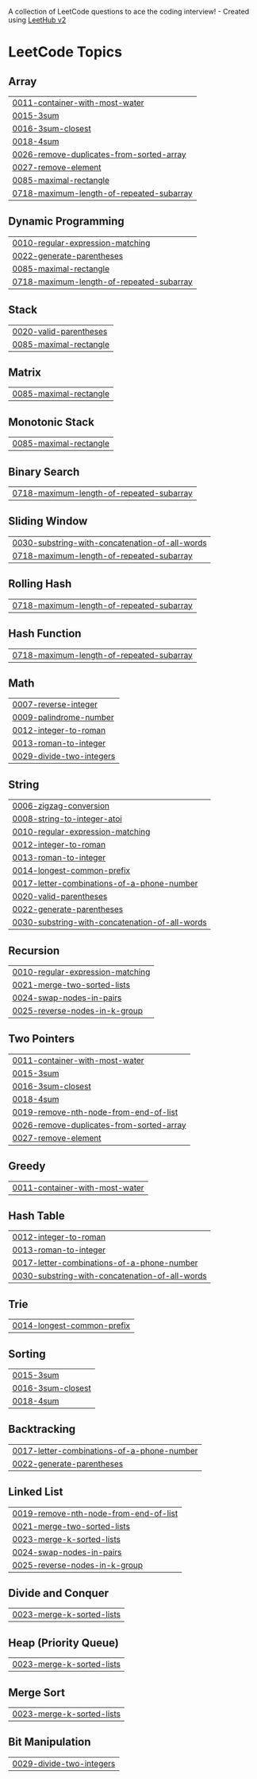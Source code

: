 A collection of LeetCode questions to ace the coding interview! - Created using [LeetHub v2](https://github.com/arunbhardwaj/LeetHub-2.0)
<!---LeetCode Topics Start-->
# LeetCode Topics
## Array
|  |
| ------- |
| [0011-container-with-most-water](https://github.com/anuj-i10/Leet-Code/tree/master/0011-container-with-most-water) |
| [0015-3sum](https://github.com/anuj-i10/Leet-Code/tree/master/0015-3sum) |
| [0016-3sum-closest](https://github.com/anuj-i10/Leet-Code/tree/master/0016-3sum-closest) |
| [0018-4sum](https://github.com/anuj-i10/Leet-Code/tree/master/0018-4sum) |
| [0026-remove-duplicates-from-sorted-array](https://github.com/anuj-i10/Leet-Code/tree/master/0026-remove-duplicates-from-sorted-array) |
| [0027-remove-element](https://github.com/anuj-i10/Leet-Code/tree/master/0027-remove-element) |
| [0085-maximal-rectangle](https://github.com/anuj-i10/Leet-Code/tree/master/0085-maximal-rectangle) |
| [0718-maximum-length-of-repeated-subarray](https://github.com/anuj-i10/Leet-Code/tree/master/0718-maximum-length-of-repeated-subarray) |
## Dynamic Programming
|  |
| ------- |
| [0010-regular-expression-matching](https://github.com/anuj-i10/Leet-Code/tree/master/0010-regular-expression-matching) |
| [0022-generate-parentheses](https://github.com/anuj-i10/Leet-Code/tree/master/0022-generate-parentheses) |
| [0085-maximal-rectangle](https://github.com/anuj-i10/Leet-Code/tree/master/0085-maximal-rectangle) |
| [0718-maximum-length-of-repeated-subarray](https://github.com/anuj-i10/Leet-Code/tree/master/0718-maximum-length-of-repeated-subarray) |
## Stack
|  |
| ------- |
| [0020-valid-parentheses](https://github.com/anuj-i10/Leet-Code/tree/master/0020-valid-parentheses) |
| [0085-maximal-rectangle](https://github.com/anuj-i10/Leet-Code/tree/master/0085-maximal-rectangle) |
## Matrix
|  |
| ------- |
| [0085-maximal-rectangle](https://github.com/anuj-i10/Leet-Code/tree/master/0085-maximal-rectangle) |
## Monotonic Stack
|  |
| ------- |
| [0085-maximal-rectangle](https://github.com/anuj-i10/Leet-Code/tree/master/0085-maximal-rectangle) |
## Binary Search
|  |
| ------- |
| [0718-maximum-length-of-repeated-subarray](https://github.com/anuj-i10/Leet-Code/tree/master/0718-maximum-length-of-repeated-subarray) |
## Sliding Window
|  |
| ------- |
| [0030-substring-with-concatenation-of-all-words](https://github.com/anuj-i10/Leet-Code/tree/master/0030-substring-with-concatenation-of-all-words) |
| [0718-maximum-length-of-repeated-subarray](https://github.com/anuj-i10/Leet-Code/tree/master/0718-maximum-length-of-repeated-subarray) |
## Rolling Hash
|  |
| ------- |
| [0718-maximum-length-of-repeated-subarray](https://github.com/anuj-i10/Leet-Code/tree/master/0718-maximum-length-of-repeated-subarray) |
## Hash Function
|  |
| ------- |
| [0718-maximum-length-of-repeated-subarray](https://github.com/anuj-i10/Leet-Code/tree/master/0718-maximum-length-of-repeated-subarray) |
## Math
|  |
| ------- |
| [0007-reverse-integer](https://github.com/anuj-i10/Leet-Code/tree/master/0007-reverse-integer) |
| [0009-palindrome-number](https://github.com/anuj-i10/Leet-Code/tree/master/0009-palindrome-number) |
| [0012-integer-to-roman](https://github.com/anuj-i10/Leet-Code/tree/master/0012-integer-to-roman) |
| [0013-roman-to-integer](https://github.com/anuj-i10/Leet-Code/tree/master/0013-roman-to-integer) |
| [0029-divide-two-integers](https://github.com/anuj-i10/Leet-Code/tree/master/0029-divide-two-integers) |
## String
|  |
| ------- |
| [0006-zigzag-conversion](https://github.com/anuj-i10/Leet-Code/tree/master/0006-zigzag-conversion) |
| [0008-string-to-integer-atoi](https://github.com/anuj-i10/Leet-Code/tree/master/0008-string-to-integer-atoi) |
| [0010-regular-expression-matching](https://github.com/anuj-i10/Leet-Code/tree/master/0010-regular-expression-matching) |
| [0012-integer-to-roman](https://github.com/anuj-i10/Leet-Code/tree/master/0012-integer-to-roman) |
| [0013-roman-to-integer](https://github.com/anuj-i10/Leet-Code/tree/master/0013-roman-to-integer) |
| [0014-longest-common-prefix](https://github.com/anuj-i10/Leet-Code/tree/master/0014-longest-common-prefix) |
| [0017-letter-combinations-of-a-phone-number](https://github.com/anuj-i10/Leet-Code/tree/master/0017-letter-combinations-of-a-phone-number) |
| [0020-valid-parentheses](https://github.com/anuj-i10/Leet-Code/tree/master/0020-valid-parentheses) |
| [0022-generate-parentheses](https://github.com/anuj-i10/Leet-Code/tree/master/0022-generate-parentheses) |
| [0030-substring-with-concatenation-of-all-words](https://github.com/anuj-i10/Leet-Code/tree/master/0030-substring-with-concatenation-of-all-words) |
## Recursion
|  |
| ------- |
| [0010-regular-expression-matching](https://github.com/anuj-i10/Leet-Code/tree/master/0010-regular-expression-matching) |
| [0021-merge-two-sorted-lists](https://github.com/anuj-i10/Leet-Code/tree/master/0021-merge-two-sorted-lists) |
| [0024-swap-nodes-in-pairs](https://github.com/anuj-i10/Leet-Code/tree/master/0024-swap-nodes-in-pairs) |
| [0025-reverse-nodes-in-k-group](https://github.com/anuj-i10/Leet-Code/tree/master/0025-reverse-nodes-in-k-group) |
## Two Pointers
|  |
| ------- |
| [0011-container-with-most-water](https://github.com/anuj-i10/Leet-Code/tree/master/0011-container-with-most-water) |
| [0015-3sum](https://github.com/anuj-i10/Leet-Code/tree/master/0015-3sum) |
| [0016-3sum-closest](https://github.com/anuj-i10/Leet-Code/tree/master/0016-3sum-closest) |
| [0018-4sum](https://github.com/anuj-i10/Leet-Code/tree/master/0018-4sum) |
| [0019-remove-nth-node-from-end-of-list](https://github.com/anuj-i10/Leet-Code/tree/master/0019-remove-nth-node-from-end-of-list) |
| [0026-remove-duplicates-from-sorted-array](https://github.com/anuj-i10/Leet-Code/tree/master/0026-remove-duplicates-from-sorted-array) |
| [0027-remove-element](https://github.com/anuj-i10/Leet-Code/tree/master/0027-remove-element) |
## Greedy
|  |
| ------- |
| [0011-container-with-most-water](https://github.com/anuj-i10/Leet-Code/tree/master/0011-container-with-most-water) |
## Hash Table
|  |
| ------- |
| [0012-integer-to-roman](https://github.com/anuj-i10/Leet-Code/tree/master/0012-integer-to-roman) |
| [0013-roman-to-integer](https://github.com/anuj-i10/Leet-Code/tree/master/0013-roman-to-integer) |
| [0017-letter-combinations-of-a-phone-number](https://github.com/anuj-i10/Leet-Code/tree/master/0017-letter-combinations-of-a-phone-number) |
| [0030-substring-with-concatenation-of-all-words](https://github.com/anuj-i10/Leet-Code/tree/master/0030-substring-with-concatenation-of-all-words) |
## Trie
|  |
| ------- |
| [0014-longest-common-prefix](https://github.com/anuj-i10/Leet-Code/tree/master/0014-longest-common-prefix) |
## Sorting
|  |
| ------- |
| [0015-3sum](https://github.com/anuj-i10/Leet-Code/tree/master/0015-3sum) |
| [0016-3sum-closest](https://github.com/anuj-i10/Leet-Code/tree/master/0016-3sum-closest) |
| [0018-4sum](https://github.com/anuj-i10/Leet-Code/tree/master/0018-4sum) |
## Backtracking
|  |
| ------- |
| [0017-letter-combinations-of-a-phone-number](https://github.com/anuj-i10/Leet-Code/tree/master/0017-letter-combinations-of-a-phone-number) |
| [0022-generate-parentheses](https://github.com/anuj-i10/Leet-Code/tree/master/0022-generate-parentheses) |
## Linked List
|  |
| ------- |
| [0019-remove-nth-node-from-end-of-list](https://github.com/anuj-i10/Leet-Code/tree/master/0019-remove-nth-node-from-end-of-list) |
| [0021-merge-two-sorted-lists](https://github.com/anuj-i10/Leet-Code/tree/master/0021-merge-two-sorted-lists) |
| [0023-merge-k-sorted-lists](https://github.com/anuj-i10/Leet-Code/tree/master/0023-merge-k-sorted-lists) |
| [0024-swap-nodes-in-pairs](https://github.com/anuj-i10/Leet-Code/tree/master/0024-swap-nodes-in-pairs) |
| [0025-reverse-nodes-in-k-group](https://github.com/anuj-i10/Leet-Code/tree/master/0025-reverse-nodes-in-k-group) |
## Divide and Conquer
|  |
| ------- |
| [0023-merge-k-sorted-lists](https://github.com/anuj-i10/Leet-Code/tree/master/0023-merge-k-sorted-lists) |
## Heap (Priority Queue)
|  |
| ------- |
| [0023-merge-k-sorted-lists](https://github.com/anuj-i10/Leet-Code/tree/master/0023-merge-k-sorted-lists) |
## Merge Sort
|  |
| ------- |
| [0023-merge-k-sorted-lists](https://github.com/anuj-i10/Leet-Code/tree/master/0023-merge-k-sorted-lists) |
## Bit Manipulation
|  |
| ------- |
| [0029-divide-two-integers](https://github.com/anuj-i10/Leet-Code/tree/master/0029-divide-two-integers) |
<!---LeetCode Topics End-->